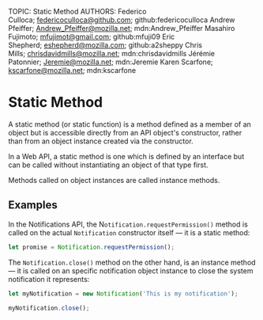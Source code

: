 TOPIC: Static Method
AUTHORS: Federico Culloca; federicoculloca@github.com; github:federicoculloca
         Andrew Pfeiffer; Andrew_Pfeiffer@mozilla.net; mdn:Andrew_Pfeiffer
         Masahiro Fujimoto; mfujimot@gmail.com; github:mfuji09
         Eric Shepherd; eshepherd@mozilla.com; github:a2sheppy
         Chris Mills; chrisdavidmills@mozilla.net; mdn:chrisdavidmills
         Jérémie Patonnier; Jeremie@mozilla.net; mdn:Jeremie
         Karen Scarfone; kscarfone@mozilla.net; mdn:kscarfone

# Static Method

A static method (or static function) is a method defined as a member of an object but is accessible
directly from an API object's constructor, rather than from an object instance created via the constructor.

In a Web API, a static method is one which is defined by an interface but can be called
without instantiating an object of that type first.

Methods called on object instances are called instance methods.

## Examples

In the Notifications API, the N`otification.requestPermission()` method is called on
the actual `Notification` constructor itself — it is a static method:

```javascript
let promise = Notification.requestPermission();
```

The `Notification.close()` method on the other hand, is an instance method — it is called on
an specific notification object instance to close the system notification it represents:

```javascript
let myNotification = new Notification('This is my notification');

myNotification.close();
```
